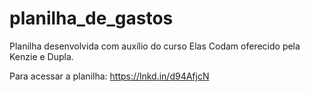 # planilha_de_gastos
Planilha desenvolvida com auxílio do curso Elas Codam oferecido pela Kenzie e Dupla. 

Para acessar a planilha: https://lnkd.in/d94AfjcN
